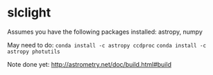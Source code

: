 # slclight

Assumes you have the following packages installed: astropy, numpy

May need to do: 
`conda install -c astropy ccdproc`
`conda install -c astropy photutils`

Note done yet:
http://astrometry.net/doc/build.html#build
